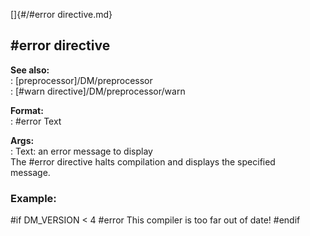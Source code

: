 []{#/#error directive.md}    
## #error directive    
**See also:**    
:   [preprocessor]/DM/preprocessor    
:   [#warn directive]/DM/preprocessor/warn    
<!-- -->    
**Format:**    
:   #error Text    
<!-- -->    
**Args:**    
:   Text: an error message to display    
The #error directive halts compilation and displays the specified    
message.    
### Example:    
#if DM_VERSION \< 4 #error This compiler is too far out of date! #endif  